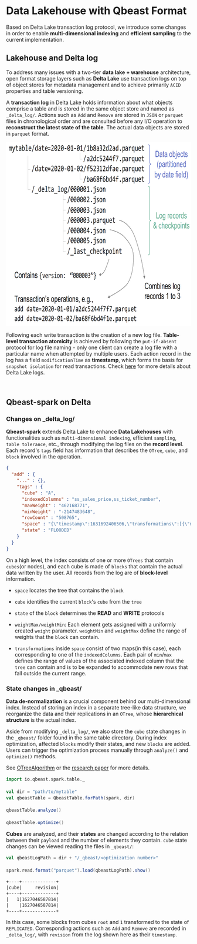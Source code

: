 # Data Lakehouse with Qbeast Format

Based on Delta Lake transaction log protocol, we introduce some changes in order to enable **multi-dimensional indexing** and **efficient sampling** to the current implementation. 
## Lakehouse and Delta log
To address many issues with a two-tier **data lake + warehouse** architecture, open format storage layers such as **Delta Lake** use transaction logs on top of object stores for metadata management and to achieve primarily `ACID` properties and table versioning.

A **transaction log** in Delta Lake holds information about what objects comprise a table and is stored in the same object store and named as `_delta_log/`. Actions such as `Add` and `Remove` are stored in `JSON` or `parquet` files in chronological order and are consulted before any I/O operation to **reconstruct the latest state of the table**. The actual data objects are stored in `parquet` format.


<p align="center">
  <img src="./images/delta.png" width=600 height=500>
</p>


Following each write transaction is the creation of a new log file. **Table-level transaction atomicity** is achieved by following the `put-if-absent` protocol for log file naming - only one client can create a log file with a particular name when attempted by multiple users. Each action record in the log has a field `modificationTime` as **timestamp**, which forms the basis for `snapshot isolation` for read transactions. Check [here](https://github.com/delta-io/delta/blob/master/PROTOCOL.md) for more details about Delta Lake logs.

<br/>

## Qbeast-spark on Delta

### Changes on _delta_log/

**Qbeast-spark** extends Delta Lake to enhance **Data Lakehouses** with functionalities such as `multi-dimensional indexing`, efficient `sampling`, `table tolerance`, etc., through modifying the log files on the **record level**. Each record's `tags` field has information that describes the `OTree`, `cube`, and `block` involved in the operation.

```json
{
  "add" : {
    "..." : {},
    "tags" : {
      "cube" : "A",
      "indexedColumns" : "ss_sales_price,ss_ticket_number",
      "maxWeight" : "462168771",
      "minWeight" : "-2147483648",
      "rowCount" : "508765",
      "space" : "{\"timestamp\":1631692406506,\"transformations\":[{\"min\":-99.76,\"max\":299.28000000000003,\"scale\":0.0025060144346431435},{\"min\":-119998.5,\"max\":359999.5,\"scale\":2.083342013925058E-6}]}",
      "state" : "FLOODED"
    }
  }
}
```

On a high level, the index consists of one or more `OTrees` that contain `cubes`(or nodes), and each cube is made of `blocks` that contain the actual data written by the user. All records from the log are of **block-level** information.

- `space` locates the tree that contains the `block`
  

- `cube` identifies the current `block`'s `cube` from the `tree`
  

- `state` of the `block` determines the **READ** and **WRITE** protocols
  

- `weightMax/weightMin`: Each element gets assigned with a uniformly created `weight` parameter. `weightMin` and `weightMax` define the range of weights that the `block` can contain.
  

- `transformations` inside `space` consist of two maps(in this case), each corresponding to one of the `indexedColumns`. Each pair of `min`/`max` defines the range of values of the associated indexed column that the `tree` can contain and is to be expanded to accommodate new rows that fall outside the current range.

### State changes in _qbeast/

**Data de-normalization** is a crucial component behind our multi-dimensional index. Instead of storing an index in a separate tree-like data structure, we reorganize the data and their replications in an `OTree`, whose **hierarchical structure** is the actual index.

Aside from modifying `_delta_log/`, we also store the `cube` state changes in the `_qbeast/` folder found in the same table directory. During index optimization, affected `blocks` modify their states, and new `blocks` are added. Users can trigger the optimization process manually through `analyze()` and `optimize()` methods.

See [OTreeAlgorithm](./OTreeAlgorithm.md) or the [research paper](https://upcommons.upc.edu/bitstream/handle/2117/180358/The_OTree_for_IEEE_short_paper.pdf?sequence=1) for more details.

```scala
import io.qbeast.spark.table._

val dir = "path/to/mytable"
val qbeastTable = QbeastTable.forPath(spark, dir)

qbeastTable.analyze()

qbeastTable.optimize()
```

**Cubes** are analyzed, and their **states** are changed according to the relation between their `payload` and the number of elements they contain. `cube` state changes can be viewed reading the files in `_qbeast/`:

```scala
val qbeastLogPath = dir + "/_qbeast/<optimization number>"

spark.read.format("parquet").load(qbeastLogPath).show()
```

```
+----+-------------+
|cube|     revision|
+----+-------------+
|   1|1627046587814|
|    |1627046587814|
+----+-------------+
```

In this case, some blocks from cubes `root` and `1` transformed to the state of `REPLICATED`. Corresponding actions such as `Add` and `Remove` are recorded in `_delta_log/`, with `revision` from the log shown here as their `timestamp`.
